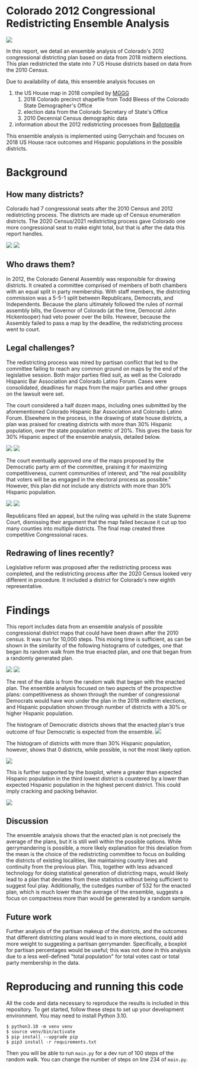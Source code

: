 # Colorado 2012 Congressional Redistricting Ensemble Analysis
[![](https://github.com/ains-arch/colorado-redistricting/actions/workflows/test.yml/badge.svg)](https://github.com/ains-arch/colorado-redistricting/actions/workflows/test.yml)

In this report, we detail an ensemble analysis of Colorado's 2012 congressional districting plan
based on data from 2018 midterm elections. This plan redistricted the state into 7 US House
districts based on data from the 2010 Census.

Due to availability of data, this ensemble analysis focuses on
1. the US House map in 2018 compiled by [MGGG](https://github.com/mggg-states/CO-shapefiles)
    1. 2018 Colorado precinct shapefile from Todd Bleess of the Colorado State Demographer's Office
    1. election data from the Colorado Secretary of State's Office
    1. 2010 Decennial Census demographic data
1. information about the 2012 redistricting processes from
   [Ballotpedia](https://ballotpedia.org/Redistricting_in_Colorado_after_the_2010_census)

This ensemble analysis is implemented using Gerrychain and focuses on 2018 US House race outcomes
and Hispanic populations in the possible districts.

# Background
## How many districts?
Colorado had 7 congressional seats after the 2010 Census and 2012 redistricting process. The
districts are made up of Census enumeration districts. The 2020 Census/2021 redistricting process
gave Colorado one more congressional seat to make eight total, but that is after the data this
report handles.

<img src=figs/2012-congressional-districts.png/>

<img src=figs/2021-congressional-districts.png/>

## Who draws them?
In 2012, the Colorado General Assembly was responsible for drawing districts. It created a committee
comprised of members of both chambers with an equal split in party membership. With staff members,
the districting commission was a 5-5-1 split between Republicans, Democrats, and Independents.
Because the plans ultimately followed the rules of normal assembly bills, the Governor of Colorado
(at the time, Democrat John Hickenlooper) had veto power over the bills. However, because the
Assembly failed to pass a map by the deadline, the redistricting process went to court.

## Legal challenges?
The redistricting process was mired by partisan conflict that led to the committee failing to reach
any common ground on maps by the end of the legislative session. Both major parties filed suit, as
well as the Colorado Hispanic Bar Association and Colorado Latino Forum. Cases were consolidated,
deadlines for maps from the major parties and other groups on the lawsuit were set.

The court considered a half dozen maps, including ones submitted by the aforementioned Colorado
Hispanic Bar Association and Colorado Latino Forum. Elsewhere in the process, in the drawing of
state house districts, a plan was praised for creating districts with more than 30% Hispanic
population, over the state population metric of 20%. This gives the basis for 30% Hispanic aspect of
the ensemble analysis, detailed below.

<img src=figs/hispanic.png/>

<img src=figs/hispanic_cd.png/>

The court eventually approved one of the maps proposed by the Democratic party arm of the committee,
praising it for maximizing competitiveness, current communities of interest, and "the real
possibility that voters will be as engaged in the electoral process as possible." However, this plan
did not include any districts with more than 30% Hispanic population.

<img src=figs/party.png/>

<img src=figs/party_cd.png/>

Republicans filed an appeal, but the ruling was upheld in the state Supreme Court, dismissing their
argument that the map failed because it cut up too many counties into multiple districts. The final
map created three competitive Congressional races. 

## Redrawing of lines recently?
Legislative reform was proposed after the redistricting process was completed, and the redistricting
process after the 2020 Census looked very different in procedure. It included a district for
Colorado's new eighth representative.

# Findings
This report includes data from an ensemble analysis of possible congressional district maps that
could have been drawn after the 2010 census. It was run for 10,000 steps. This mixing time is
sufficient, as can be shown in the similarity of the following histograms of cutedges, one that
began its random walk from the true enacted plan, and one that began from a randomly generated plan.

<img src=figs/histogram-cutedges-from-enacted.png/>

<img src=figs/histogram-cutedges-from-random.png/>

The rest of the data is from the random walk that began with the enacted plan. The ensemble analysis
focused on two aspects of the prospective plans: competitiveness as shown through the number of
congressional Democrats would have won under the plan in the 2018 midterm elections, and Hispanic
population shown through number of districts with a 30% or higher Hispanic population.

The histogram of Democratic districts shows that the enacted plan's true outcome of four Democratic
is expected from the ensemble.
<img src=figs/histogram-democrats-clean.png/>

The histogram of districts with more than 30% Hispanic population, however, shows that 0 districts,
while possible, is not the most likely option.

<img src=figs/histogram-hispanic-clean.png/>

This is further supported by the boxplot, where a greater than expected Hispanic population in the
third lowest district is countered by a lower than expected Hispanic population in the highest
percent district. This could imply cracking and packing behavior.

<img src=figs/boxplot-hispanic-styled.png/>

## Discussion
The ensemble analysis shows that the enacted plan is not precisely the average of the plans, but it
is still well within the possible options. While gerrymandering is possible, a more likely
explanation for this deviation from the mean is the choice of the redistricting committee to focus
on building the districts of existing localities, like maintaining county lines and continuity from
the previous plan. This, together with less advanced technology for doing statistical generation of
districting maps, would likely lead to a plan that deviates from these statistics without being
sufficient to suggest foul play. Additionally, the cutedges number of 532 for the enacted plan,
which is much lower than the average of the ensemble, suggests a focus on compactness more than
would be generated by a random sample.

## Future work
Further analysis of the partisan makeup of the districts, and the outcomes that different
districting plans would lead to in more elections, could add more weight to suggesting a partisan
gerrymander. Specifically, a boxplot for partisan percentages would be useful; this was not done in
this analysis due to a less well-defined "total population" for total votes cast or total party
membership in the data.

# Reproducing and running this code
All the code and data necessary to reproduce the results is included in this repository. To get
started, follow these steps to set up your development environment. You may need to install
Python 3.10.
```
$ python3.10 -m venv venv
$ source venv/bin/activate
$ pip install --upgrade pip
$ pip3 install -r requirements.txt
```
Then you will be able to run `main.py` for a dev run of 100 steps of the random walk. You can change
the number of steps on line 234 of `main.py`.
